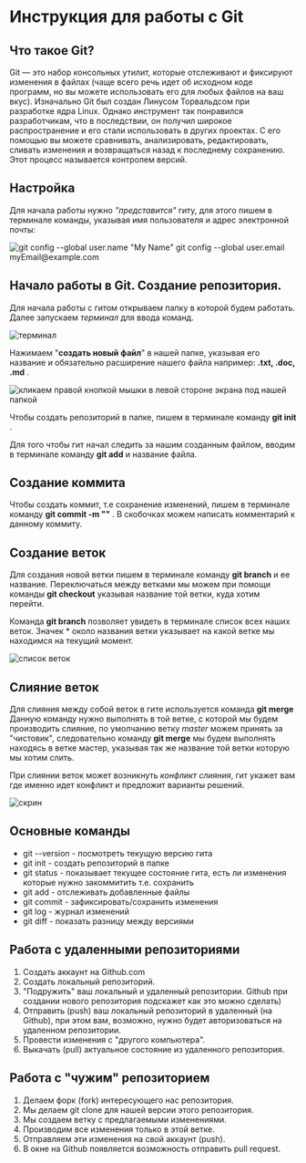 # Инструкция для работы с Git

## Что такое Git?

Git — это набор консольных утилит, которые отслеживают и фиксируют изменения в файлах (чаще всего речь идет об исходном коде программ, но вы можете использовать его для любых файлов на ваш вкус). Изначально Git был создан Линусом Торвальдсом при разработке ядра Linux. Однако инструмент так понравился разработчикам, что в последствии, он получил широкое распространение и его стали использовать в других проектах. С его помощью вы можете сравнивать, анализировать, редактировать, сливать изменения и возвращаться назад к последнему сохранению. Этот процесс называется контролем версий.

## Настройка

Для начала работы нужно *"представится"* гиту, для этого пишем в терминале команды, указывая имя пользователя и адрес электронной почты:

![git config --global user.name "My Name"
git config --global user.email myEmail@example.com](123.png)

## Начало работы в Git. Создание репозитория.

Для начала работы с гитом открываем папку в которой будем работать. Далее запускаем *терминал* для ввода команд.

![терминал](234.png)

Нажимаем "**создать новый файл**" в нашей папке, указывая его название и обязательно расширение нашего файла например: **.txt, .doc, .md** .

![кликаем правой кнопкой мышки в левой стороне экрана под нашей папкой](345.png)

Чтобы создать репозиторий в папке, пишем в терминале команду **git init** .

Для того чтобы гит начал следить за нашим созданным файлом, вводим в терминале команду **git add** и название файла. 

## Создание коммита

Чтобы создать коммит, т.е сохранение изменений, пишем в терминале команду **git commit -m ""** . В скобочках можем написать комментарий к данному коммиту.

## Создание веток

Для создания новой ветки пишем в терминале команду **git branch** и ее название. Переключаться между ветками мы можем при помощи команды **git checkout** указывая название той ветки, куда хотим перейти.

Команда **git branch** позволяет увидеть в терминале список всех наших веток. Значек * около названия ветки указывает на какой ветке мы находимся на текущий момент.

![список веток](456.png)

## Слияние веток

Для слияния между собой веток в гите используется команда **git merge** Данную команду нужно выполнять в той ветке, с которой мы будем производить слияние, по умолчанию ветку *master* можем принять за "чистовик", следовательно команду **git merge** мы будем выполнять находясь в ветке мастер, указывая так же название той ветки которую мы хотим слить.

При слиянии веток может возникнуть *конфликт слияния*, гит укажет вам где именно идет конфликт и предложит варианты решений.

![скрин](1111.png)

## Основные команды 

* git --version - посмотреть текущую версию гита
* git init - создать репозиторий в папке
* git status - показывает текущее состояние гита, есть ли изменения которые нужно закоммитить т.е. сохранить
* git add - отслеживать добавленные файлы
* git commit - зафиксировать/сохранить изменения
* git log - журнал изменений
* git diff - показать разницу между версиями

## Работа с удаленными репозиториями

1. Создать аккаунт на Github.com
2. Создать локальный репозиторий.
3. "Подружить" ваш локальный и удаленный репозитории. Github при создании нового репозитория подскажет как это можно сделать)
4. Отправить (push) ваш локальный репозиторий в удаленный (на Github), при этом вам, возможно, нужно будет авторизоваться на удаленном репозитории.
5. Провести изменения с "другого компьютера".
6. Выкачать (pull) актуальное состояние из удаленного репозитория.

## Работа с "чужим" репозиторием

1. Делаем форк (fork) интересующего нас репозитория.
2. Мы делаем git clone для нашей версии этого репозитория.
3. Мы создаем ветку с предлагаемыми изменениями.
4. Производим все изменения только в этой ветке.
5. Отправляем эти изменения на свой аккаунт (push).
6. В окне на Github появляется возможность отправить pull request.